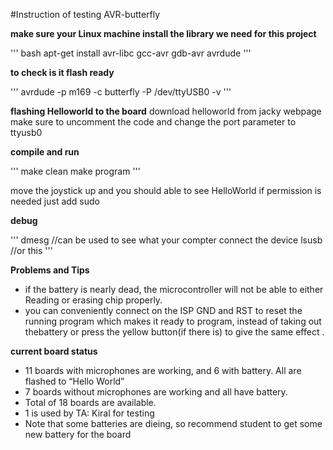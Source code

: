 #Instruction of testing AVR-butterfly

**make sure your Linux machine install the library we need for this project**

''' bash
apt-get install avr-libc gcc-avr gdb-avr avrdude
'''

**to check is it flash ready**

'''
avrdude -p m169 -c butterfly -P /dev/ttyUSB0 -v
'''

**flashing Helloworld to the board**
download helloworld from jacky webpage
make sure to uncomment the code and change the port parameter to ttyusb0

**compile and run**

'''
make clean
make program
'''

move the joystick up and you should able to see HelloWorld
if permission is needed just add sudo

**debug**

'''
dmesg //can be used to see what your compter connect the device
lsusb //or this
''' 

**Problems and Tips**
 * if the battery is nearly dead, the microcontroller will not be able to either Reading or erasing chip properly.
 * you can conveniently connect on the ISP GND and RST to reset the running program which makes it ready to program, instead of taking out thebattery or press the yellow button(if there is) to give the same effect .

**current board status**
 * 11 boards with microphones are working, and 6 with battery. All are flashed to “Hello World”
 * 7 boards without microphones are working and all have battery.
 * Total of 18 boards are available.
 * 1 is used by TA: Kiral for testing 
 * Note that some batteries are dieing, so recommend student to get some new battery for the board

